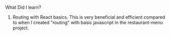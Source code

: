 What Did I learn?

1. Routing with React basics. This is very beneficial and efficient compared to when I created "routing" with basic javascript in the restaurant-menu project.
